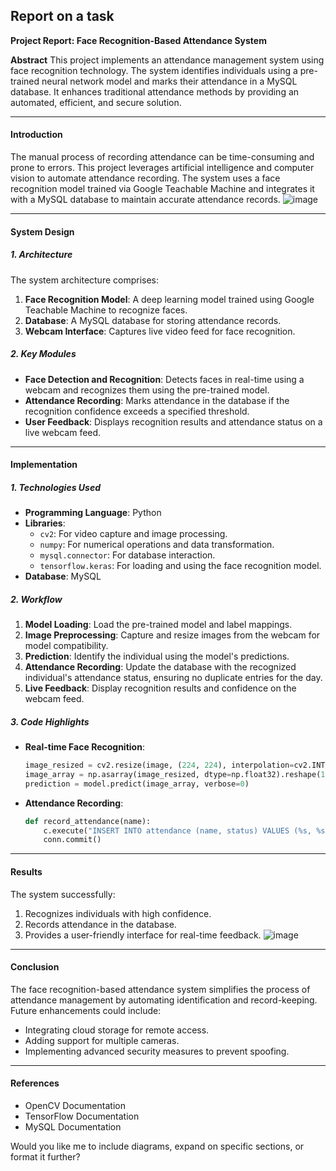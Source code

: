 Report on a task
---

**Project Report: Face Recognition-Based Attendance System**

**Abstract**
This project implements an attendance management system using face recognition technology. The system identifies individuals using a pre-trained neural network model and marks their attendance in a MySQL database. It enhances traditional attendance methods by providing an automated, efficient, and secure solution.

---

#### **Introduction**
The manual process of recording attendance can be time-consuming and prone to errors. This project leverages artificial intelligence and computer vision to automate attendance recording. The system uses a face recognition model trained via Google Teachable Machine and integrates it with a MySQL database to maintain accurate attendance records.
![image](https://github.com/user-attachments/assets/f95f1507-0749-4c40-ba9c-4a31e08216d1)

---

#### **System Design**

##### **1. Architecture**
The system architecture comprises:
1. **Face Recognition Model**: A deep learning model trained using Google Teachable Machine to recognize faces.
2. **Database**: A MySQL database for storing attendance records.
3. **Webcam Interface**: Captures live video feed for face recognition.

##### **2. Key Modules**
- **Face Detection and Recognition**: Detects faces in real-time using a webcam and recognizes them using the pre-trained model.
- **Attendance Recording**: Marks attendance in the database if the recognition confidence exceeds a specified threshold.
- **User Feedback**: Displays recognition results and attendance status on a live webcam feed.

---

#### **Implementation**

##### **1. Technologies Used**
- **Programming Language**: Python
- **Libraries**: 
  - `cv2`: For video capture and image processing.
  - `numpy`: For numerical operations and data transformation.
  - `mysql.connector`: For database interaction.
  - `tensorflow.keras`: For loading and using the face recognition model.
- **Database**: MySQL

##### **2. Workflow**
1. **Model Loading**: Load the pre-trained model and label mappings.
2. **Image Preprocessing**: Capture and resize images from the webcam for model compatibility.
3. **Prediction**: Identify the individual using the model's predictions.
4. **Attendance Recording**: Update the database with the recognized individual's attendance status, ensuring no duplicate entries for the day.
5. **Live Feedback**: Display recognition results and confidence on the webcam feed.

##### **3. Code Highlights**
- **Real-time Face Recognition**:
  ```python
  image_resized = cv2.resize(image, (224, 224), interpolation=cv2.INTER_AREA)
  image_array = np.asarray(image_resized, dtype=np.float32).reshape(1, 224, 224, 3)
  prediction = model.predict(image_array, verbose=0)
  ```
- **Attendance Recording**:
  ```python
  def record_attendance(name):
      c.execute("INSERT INTO attendance (name, status) VALUES (%s, %s)", (name, 'present'))
      conn.commit()
  ```

---

#### **Results**
The system successfully:
1. Recognizes individuals with high confidence.
2. Records attendance in the database.
3. Provides a user-friendly interface for real-time feedback.
![image](https://github.com/user-attachments/assets/734eb784-fe2d-4e19-acce-3caabcb595fb)

---

#### **Conclusion**
The face recognition-based attendance system simplifies the process of attendance management by automating identification and record-keeping. Future enhancements could include:
- Integrating cloud storage for remote access.
- Adding support for multiple cameras.
- Implementing advanced security measures to prevent spoofing.

---

#### **References**
- OpenCV Documentation
- TensorFlow Documentation
- MySQL Documentation

Would you like me to include diagrams, expand on specific sections, or format it further?
